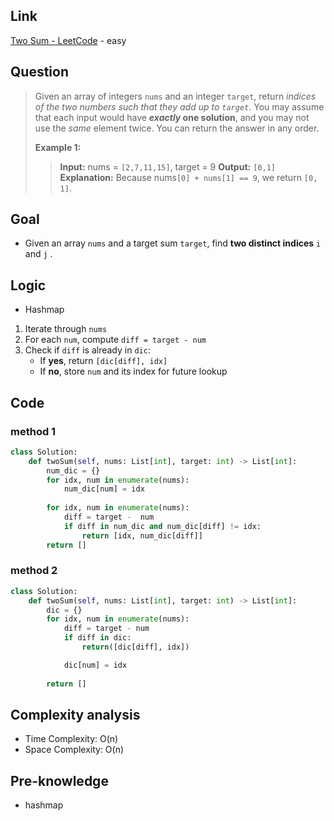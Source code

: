## Link
[Two Sum - LeetCode](https://leetcode.com/problems/two-sum/) - easy
## Question
> Given an array of integers `nums` and an integer `target`, return _indices of the two numbers such that they add up to `target`_.
> You may assume that each input would have **_exactly_ one solution**, and you may not use the _same_ element twice.
> You can return the answer in any order.
>
> **Example 1:**
>>**Input:** nums = `[2,7,11,15]`, target = 9
>> **Output:** `[0,1]`
>> **Explanation:** Because nums`[0] + nums[1] == 9`, we return `[0, 1]`.
## Goal
- Given an array `nums` and a target sum `target`, find **two distinct indices** `i` and `j` .
## Logic
- Hashmap
1. Iterate through `nums`
2. For each `num`, compute `diff = target - num`
3. Check if `diff` is already in `dic`:
    - If **yes**, return `[dic[diff], idx]`
    - If **no**, store `num` and its index for future lookup
## Code
### method 1
```python
class Solution:
    def twoSum(self, nums: List[int], target: int) -> List[int]:
        num_dic = {}
        for idx, num in enumerate(nums):
            num_dic[num] = idx
        
        for idx, num in enumerate(nums):
            diff = target -  num
            if diff in num_dic and num_dic[diff] != idx:
                return [idx, num_dic[diff]]
        return []
```
### method 2
```python
class Solution:
    def twoSum(self, nums: List[int], target: int) -> List[int]:
        dic = {}
        for idx, num in enumerate(nums):
            diff = target - num
            if diff in dic:
                return([dic[diff], idx])

            dic[num] = idx
        
        return []
```

## Complexity analysis
- Time Complexity: O(n)
- Space Complexity: O(n)
## Pre-knowledge
- hashmap
